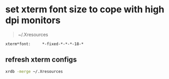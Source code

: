 # set xterm font size to cope with high dpi monitors
> ~/.Xresources
```
xterm*font:     *-fixed-*-*-*-18-*
```

## refresh xterm configs
```bash
xrdb -merge ~/.Xresources
```

